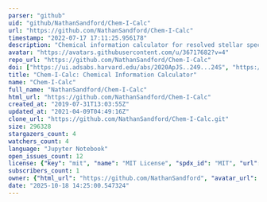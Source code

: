 ```yaml
---
parser: "github"
uid: "github/NathanSandford/Chem-I-Calc"
url: "https://github.com/NathanSandford/Chem-I-Calc"
timestamp: "2022-07-17 17:11:25.956178"
description: "Chemical information calculator for resolved stellar spectroscopy"
avatar: "https://avatars.githubusercontent.com/u/36717682?v=4"
repo_url: "https://github.com/NathanSandford/Chem-I-Calc"
doi: ["https://ui.adsabs.harvard.edu/abs/2020ApJS..249...24S", "https://ui.adsabs.harvard.edu/abs/2021ascl.soft07020S/abstract"]
title: "Chem-I-Calc: Chemical Information Calculator"
name: "Chem-I-Calc"
full_name: "NathanSandford/Chem-I-Calc"
html_url: "https://github.com/NathanSandford/Chem-I-Calc"
created_at: "2019-07-31T13:03:55Z"
updated_at: "2021-04-09T04:49:16Z"
clone_url: "https://github.com/NathanSandford/Chem-I-Calc.git"
size: 296328
stargazers_count: 4
watchers_count: 4
language: "Jupyter Notebook"
open_issues_count: 12
license: {"key": "mit", "name": "MIT License", "spdx_id": "MIT", "url": "https://api.github.com/licenses/mit", "node_id": "MDc6TGljZW5zZTEz"}
subscribers_count: 1
owner: {"html_url": "https://github.com/NathanSandford", "avatar_url": "https://avatars.githubusercontent.com/u/36717682?v=4", "login": "NathanSandford", "type": "User"}
date: "2025-10-18 14:25:00.547324"
---
```

